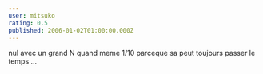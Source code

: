 ```yaml
---
user: mitsuko
rating: 0.5
published: 2006-01-02T01:00:00.000Z
---
```

nul avec un grand N
quand meme 1/10 parceque sa peut toujours passer le temps ...
